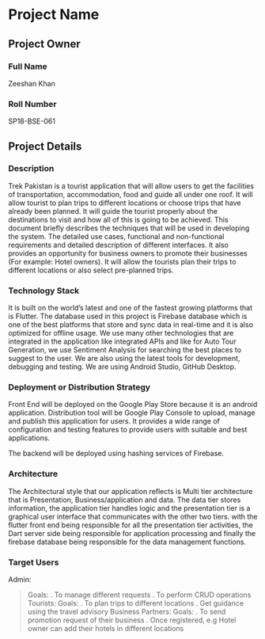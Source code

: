 # Project Name

## Project Owner
### Full Name
Zeeshan Khan

### Roll Number
SP18-BSE-061

## Project Details
### Description
  Trek Pakistan is a tourist application that will allow users to get the facilities of transportation, accommodation, food and guide all under one roof. It will allow tourist to plan trips to different locations or choose trips that have already been planned. It will guide the tourist properly about the destinations to visit and how all of this is going to be achieved. This document briefly describes the techniques that will be used in developing the system. The detailed use cases, functional and non-functional requirements and detailed description of different interfaces. It also provides an opportunity for business owners to promote their businesses (For example: Hotel owners). It will allow the tourists plan their trips to different locations or also select pre-planned trips.

### Technology Stack
  It is built on the world’s latest and one of the fastest growing platforms that is Flutter. The database used in this project is Firebase database which is one of the best platforms that store and sync data in real-time and it is also optimized for offline usage. 
  We use many other technologies that are integrated in the application like integrated APIs and like for Auto Tour Generation, we use Sentiment Analysis for searching the best places to suggest to the user.
  We are also using the latest tools for development, debugging and testing. We are using Android Studio, GitHub Desktop.


### Deployment or Distribution Strategy
  Front End will be deployed on the Google Play Store because it is an android application. Distribution tool will be Google Play Console to upload, manage and publish this application for users. It provides a wide range of configuration and testing features to provide users with suitable and best applications.

  The backend will be deployed using hashing services of Firebase.

### Architecture
  The Architectural style that our application reflects is Multi tier architecture that is Presentation, Business/application and data. The data tier stores information, the application tier handles logic and the presentation tier is a graphical user interface that communicates with the other two tiers. with the flutter front end being responsible for all the presentation tier activities, the Dart server side being responsible for application processing and finally the firebase database being responsible for the data management functions.


### Target Users
  Admin:
  > Goals: 
        . To manage different requests
        . To perform CRUD operations
  Tourists:
  > Goals:
        . To plan trips to different locations
        . Get guidance using the travel advisory
  Business Partners:
  > Goals: 
        . To send promotion request of their business
        . Once registered, e.g Hotel owner can add their hotels in different locations

